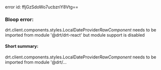 error id: ffjGzSdoWo7ucbzriY8Vtg==
### Bloop error:

drt.client.components.styles.LocalDateProvider$RawComponent$ needs to be imported from module '@drt/drt-react' but module support is disabled
#### Short summary: 

drt.client.components.styles.LocalDateProvider$RawComponent$ needs to be imported from module '@drt/...